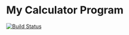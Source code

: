 # My Calculator Program
[![Build Status](https://app.travis-ci.com/k3vinhu4ng/calc_example.svg?branch=main)](https://app.travis-ci.com/k3vinhu4ng/calc_example)